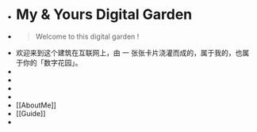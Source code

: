 - # My & Yours Digital Garden
- > Welcome to this digital garden !
- 欢迎来到这个建筑在互联网上，由 一 张张卡片浇灌而成的，属于我的，也属于你的「数字花园」。
-
-
-
-
- [[AboutMe]]
- [[Guide]]
-